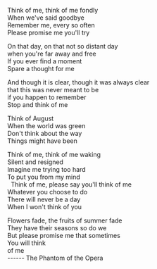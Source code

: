Think of me, think of me fondly  
When we've said goodbye  
Remember me, every so often  
Please promise me you'll try  

On that day, on that not so distant day  
when you're far away and free  
If you ever find a moment  
Spare a thought for me  

And though it is clear, though it was always clear  
that this was never meant to be  
if you happen to remember  
Stop and think of me  
 
Think of August  
When the world was green  
Don't think about the way  
Things might have been  

Think of me, think of me waking  
Silent and resigned  
Imagine me trying too hard  
To put you from my mind  
 
Think of me, please say you'll think of me  
Whatever you choose to do  
There will never be a day   
When I won't think of you   

Flowers fade, the fruits of summer fade   
They have their seasons so do we     
But please promise me that sometimes   
You will think  
  of me  
------ The Phantom of the Opera
